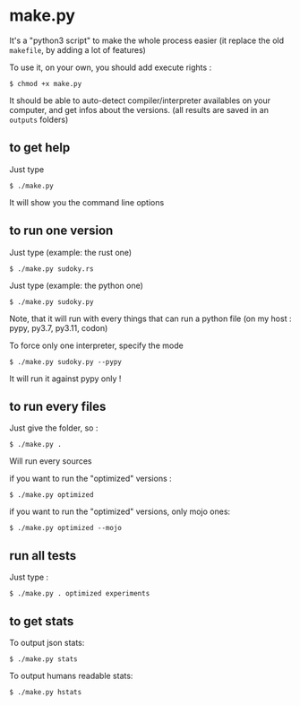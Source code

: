 # make.py

It's a "python3 script" to make the whole process easier (it replace the old `makefile`, by adding a lot of features)

To use it, on your own, you should add execute rights :

```
$ chmod +x make.py
```

It should be able to auto-detect compiler/interpreter availables on your computer, and get infos about the versions.
(all results are saved in an `outputs` folders)

## to get help

Just type

```
$ ./make.py
```

It will show you the command line options

## to run one version

Just type (example: the rust one)

```
$ ./make.py sudoky.rs
```

Just type (example: the python one)

```
$ ./make.py sudoky.py
```

Note, that it will run with every things that can run a python file (on my host : pypy, py3.7, py3.11, codon)

To force only one interpreter, specify the mode

```
$ ./make.py sudoky.py --pypy
```

It will run it against pypy only !

## to run every files

Just give the folder, so :

```
$ ./make.py .
```

Will run every sources

if you want to run the "optimized" versions :

```
$ ./make.py optimized
```

if you want to run the "optimized" versions, only mojo ones:

```
$ ./make.py optimized --mojo
```

## run all tests

Just type :
```
$ ./make.py . optimized experiments
```

## to get stats

To output json stats:
```
$ ./make.py stats
```

To output humans readable stats:
```
$ ./make.py hstats
```
